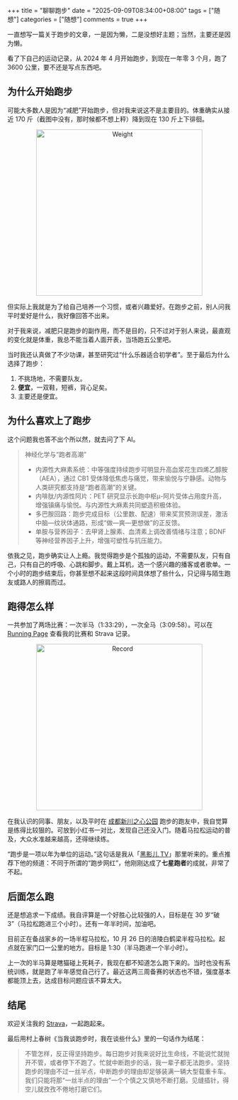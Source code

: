 +++
title = "聊聊跑步"
date = "2025-09-09T08:34:00+08:00"
tags = ["随想"]
categories = ["随想"]
comments = true
+++

一直想写一篇关于跑步的文章，一是因为懒，二是没想好主题；当然，主要还是因为懒。

看了下自己的运动记录，从 2024 年 4 月开始跑步，到现在一年零 3 个月，跑了 3600 公里，要不还是写点东西吧。

## 为什么开始跑步

可能大多数人是因为“减肥”开始跑步，但对我来说这不是主要目的。体重确实从接近 170 斤（截图中没有，那时候都不想上秤）降到现在 130 斤上下徘徊。

<div style="text-align: center;">
  <img src="https://p.madcodelife.com/blog/2025/09/713a3099786c6c8824c14476ee9452ac.JPG" width="375" alt="Weight">
</div>

但实际上我就是为了给自己培养一个习惯，或者兴趣爱好。在跑步之前，别人问我平时爱好是什么，我好像回答不出来。

对于我来说，减肥只是跑步的副作用，而不是目的，只不过对于别人来说，最直观的变化就是体重，我总不能当着人面开表，当场跑五公里吧。

当时我还认真做了不少功课，甚至研究过“什么乐器适合初学者”。至于最后为什么选择了跑步：

1. 不挑场地，不需要队友。
2. **便宜**，一双鞋，短裤，背心足矣。
3. 主要还是便宜。

## 为什么喜欢上了跑步

这个问题我也答不出个所以然，就去问了下 AI。

> 神经化学与“跑者高潮”
>
> - 内源性大麻素系统：中等强度持续跑步可明显升高血浆花生四烯乙醇胺（AEA），通过 CB1 受体降低焦虑与痛觉，带来愉悦与宁静感。动物与人类研究都支持是“跑者高潮”的关键。
> - 内啡肽/内源性阿片：PET 研究显示长跑中枢μ-阿片受体占用度升高，增强镇痛与愉悦。与内源性大麻素共同塑造积极体验。
> - 多巴胺回路：跑步完成目标（公里数、配速）带来奖赏预测误差，激活中脑—纹状体通路，形成“做—爽—更想做”的正反馈。
> - 单胺与营养因子：去甲肾上腺素、血清素上调改善情绪与注意；BDNF 等神经营养因子上升，增强可塑性与抗压能力。

依我之见，跑步确实让人上瘾。我觉得跑步是个孤独的运动，不需要队友，只有自己，只有自己的呼吸、心跳和脚步。戴上耳机，选一个感兴趣的播客或者歌单。一个小时的跑步结束后，你甚至想不起来这段时间具体想了些什么，只记得与陌生跑友或路人的擦肩而过。

## 跑得怎么样

一共参加了两场比赛：一次半马（1:33:29），一次全马（3:09:58）。可以在 [Running Page](https://running.madcodelife.com) 查看我的比赛和 Strava 记录。

<div style="text-align: center;">
  <img src="https://p.madcodelife.com/blog/2025/09/e7f605fb06358817fd9ca0e3d9f8631f.PNG" width="375" alt="Record">
</div>

在我认识的同事、朋友，以及平时在 [成都新川之心公园](https://parco.run/chengdu/singapore-sichuan-park) 跑步的跑友中，我自觉算是练得比较狠的。可放到小红书一对比，发现自己还没入门。随着马拉松运动的普及，大众水准越来越高，还得继续练。

“跑步是一项以年为单位的运动。”这句话是我从「[黑影儿 TV](https://space.bilibili.com/38995440)」那里听来的。重点推荐下他的频道：不同于所谓的“跑步网红”，他刚刚达成了**七星跑者**的成就，非常了不起。

## 后面怎么跑

还是想追求一下成绩。我自评算是一个好胜心比较强的人，目标是在 30 岁“破 3”（马拉松跑进三个小时）。还有一年半时间，加油吧。

目前正在备战家乡的一场半程马拉松，10 月 26 日的涪陵白鹤梁半程马拉松。起点就在家门口一公里的地方。目标是 1:30（半马跑进一个半小时）。

上一次的半马算是瞎猫碰上死耗子，我现在都不知道怎么跑下来的。当时也没有系统训练，就是跑了半年感觉自己行了。最近这两三周备赛的状态也不错，强度基本都能顶上去，达成目标问题应该不算太大。

## 结尾

欢迎关注我的 [Strava](https://www.strava.com/athletes/133976397)，一起跑起来。

最后用村上春树《当我谈跑步时，我在谈些什么》里的一句话作为结尾：

> 不管怎样，反正得坚持跑步。每日跑步对我来说好比生命线，不能说忙就抛开不管，或者停下不跑了。忙就中断跑步的话，我一辈子都无法跑步。坚持跑步的理由不过一丝半点，中断跑步的理由却足够装满一辆大型载重卡车。我们只能将那“一丝半点的理由”一个个慎之又慎地不断打磨。见缝插针，得空儿就孜孜不倦地打磨它们。

